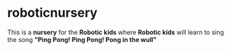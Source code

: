 # roboticnursery

This is a **nursery** for the **Robotic kids** where **Robotic kids** will learn to sing the song **"Ping Pong! Ping Pong! Pong in the wull"**
